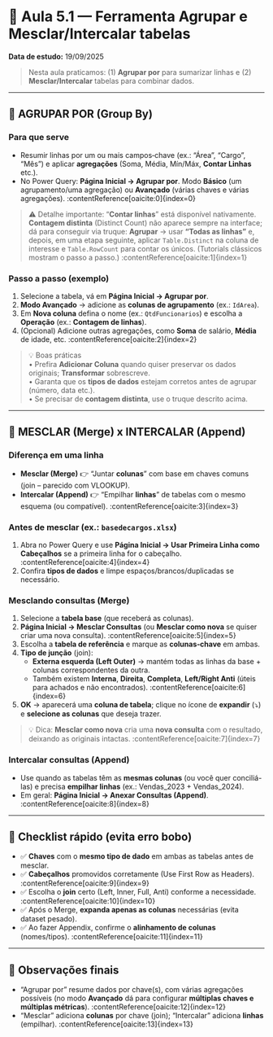# 📘 Aula 5.1 — Ferramenta **Agrupar** e **Mesclar/Intercalar** tabelas
**Data de estudo:** 19/09/2025

> Nesta aula praticamos: (1) **Agrupar por** para sumarizar linhas e (2) **Mesclar/Intercalar** tabelas para combinar dados.

---

## 🔹 AGRUPAR POR (Group By)

### Para que serve
- Resumir linhas por um ou mais campos‐chave (ex.: “Área”, “Cargo”, “Mês”) e aplicar **agregações** (Soma, Média, Mín/Máx, **Contar Linhas** etc.).  
- No Power Query: **Página Inicial → Agrupar por**. Modo **Básico** (um agrupamento/uma agregação) ou **Avançado** (várias chaves e várias agregações). :contentReference[oaicite:0]{index=0}

> ⚠️ Detalhe importante: “**Contar linhas**” está disponível nativamente. **Contagem distinta** (Distinct Count) não aparece sempre na interface; dá para conseguir via truque: **Agrupar** → usar **“Todas as linhas”** e, depois, em uma etapa seguinte, aplicar `Table.Distinct` na coluna de interesse e `Table.RowCount` para contar os únicos. (Tutorials clássicos mostram o passo a passo.) :contentReference[oaicite:1]{index=1}

### Passo a passo (exemplo)
1. Selecione a tabela, vá em **Página Inicial → Agrupar por**.  
2. **Modo Avançado** → adicione as **colunas de agrupamento** (ex.: `IdArea`).  
3. Em **Nova coluna** defina o nome (ex.: `QtdFuncionarios`) e escolha a **Operação** (ex.: **Contagem de linhas**).  
4. (Opcional) Adicione outras agregações, como **Soma** de salário, **Média** de idade, etc. :contentReference[oaicite:2]{index=2}

> 💡 Boas práticas  
> • Prefira **Adicionar Coluna** quando quiser preservar os dados originais; **Transformar** sobrescreve.  
> • Garanta que os **tipos de dados** estejam corretos antes de agrupar (número, data etc.).  
> • Se precisar de **contagem distinta**, use o truque descrito acima.

---

## 🔹 MESCLAR (Merge) x INTERCALAR (Append)

### Diferença em uma linha
- **Mesclar (Merge)** 👉 “Juntar **colunas**” com base em chaves comuns (join – parecido com VLOOKUP).  
- **Intercalar (Append)** 👉 “Empilhar **linhas**” de tabelas com o mesmo esquema (ou compatível). :contentReference[oaicite:3]{index=3}

### Antes de mesclar (ex.: `basedecargos.xlsx`)
1. Abra no Power Query e use **Página Inicial → Usar Primeira Linha como Cabeçalhos** se a primeira linha for o cabeçalho. :contentReference[oaicite:4]{index=4}
2. Confira **tipos de dados** e limpe espaços/brancos/duplicadas se necessário.

### Mesclando consultas (Merge)
1. Selecione a **tabela base** (que receberá as colunas).  
2. **Página Inicial → Mesclar Consultas** (ou **Mesclar como nova** se quiser criar uma nova consulta). :contentReference[oaicite:5]{index=5}  
3. Escolha a **tabela de referência** e marque as **colunas‐chave** em ambas.  
4. **Tipo de junção** (join):  
   - **Externa esquerda (Left Outer)** → mantém todas as linhas da base + colunas correspondentes da outra.  
   - Também existem **Interna**, **Direita**, **Completa**, **Left/Right Anti** (úteis para achados e não encontrados). :contentReference[oaicite:6]{index=6}  
5. **OK** → aparecerá uma **coluna de tabela**; clique no ícone de **expandir** (⤵) e **selecione as colunas** que deseja trazer.

> 💡 Dica: **Mesclar como nova** cria uma **nova consulta** com o resultado, deixando as originais intactas. :contentReference[oaicite:7]{index=7}

### Intercalar consultas (Append)
- Use quando as tabelas têm as **mesmas colunas** (ou você quer conciliá-las) e precisa **empilhar linhas** (ex.: Vendas_2023 + Vendas_2024).  
- Em geral: **Página Inicial → Anexar Consultas (Append)**. :contentReference[oaicite:8]{index=8}

---

## 🔹 Checklist rápido (evita erro bobo)
- ✅ **Chaves** com o **mesmo tipo de dado** em ambas as tabelas antes de mesclar.  
- ✅ **Cabeçalhos** promovidos corretamente (Use First Row as Headers). :contentReference[oaicite:9]{index=9}  
- ✅ Escolha o **join** certo (Left, Inner, Full, Anti) conforme a necessidade. :contentReference[oaicite:10]{index=10}  
- ✅ Após o Merge, **expanda apenas as colunas** necessárias (evita dataset pesado).  
- ✅ Ao fazer Appendix, confirme o **alinhamento de colunas** (nomes/tipos). :contentReference[oaicite:11]{index=11}

---

## 🔹 Observações finais
- “Agrupar por” resume dados por chave(s), com várias agregações possíveis (no modo **Avançado** dá para configurar **múltiplas chaves e múltiplas métricas**). :contentReference[oaicite:12]{index=12}  
- “Mesclar” adiciona **colunas** por chave (join); “Intercalar” adiciona **linhas** (empilhar). :contentReference[oaicite:13]{index=13}
